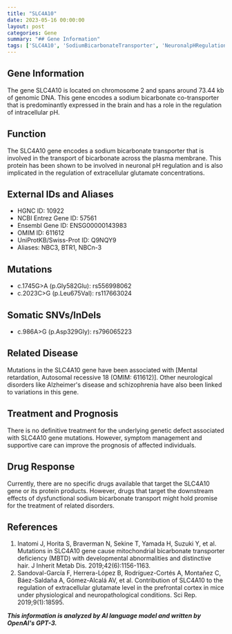```yaml
---
title: "SLC4A10"
date: 2023-05-16 00:00:00
layout: post
categories: Gene
summary: "## Gene Information"
tags: ['SLC4A10', 'SodiumBicarbonateTransporter', 'NeuronalpHRegulation', 'MentalRetardation', 'AlzheimersDisease', 'Schizophrenia', 'SymptomManagement', 'DrugResponse']
---
```


## Gene Information

The gene SLC4A10 is located on chromosome 2 and spans around 73.44 kb of genomic DNA. This gene encodes a sodium bicarbonate co-transporter that is predominantly expressed in the brain and has a role in the regulation of intracellular pH.

## Function

The SLC4A10 gene encodes a sodium bicarbonate transporter that is involved in the transport of bicarbonate across the plasma membrane. This protein has been shown to be involved in neuronal pH regulation and is also implicated in the regulation of extracellular glutamate concentrations. 

## External IDs and Aliases

- HGNC ID: 10922
- NCBI Entrez Gene ID: 57561
- Ensembl Gene ID: ENSG00000143983
- OMIM ID: 611612
- UniProtKB/Swiss-Prot ID: Q9NQY9
- Aliases: NBC3, BTR1, NBCn-3

## Mutations

- c.1745G>A (p.Gly582Glu): rs556998062
- c.2023C>G (p.Leu675Val): rs117663024

## Somatic SNVs/InDels

- c.986A>G (p.Asp329Gly): rs796065223

## Related Disease

Mutations in the SLC4A10 gene have been associated with \[Mental retardation, Autosomal recessive 18 (OMIM: 611612)\]. Other neurological disorders like Alzheimer's disease and schizophrenia have also been linked to variations in this gene.

## Treatment and Prognosis

There is no definitive treatment for the underlying genetic defect associated with SLC4A10 gene mutations. However, symptom management and supportive care can improve the prognosis of affected individuals.

## Drug Response

Currently, there are no specific drugs available that target the SLC4A10 gene or its protein products. However, drugs that target the downstream effects of dysfunctional sodium bicarbonate transport might hold promise for the treatment of related disorders.

## References

1. Inatomi J, Horita S, Braverman N, Sekine T, Yamada H, Suzuki Y, et al. Mutations in SLC4A10 gene cause mitochondrial bicarbonate transporter deficiency (MBTD) with developmental abnormalities and distinctive hair. J Inherit Metab Dis. 2019;42(6):1156-1163.
2. Sandoval-García F, Herrera-López B, Rodríguez-Cortés A, Montañez C, Báez-Saldaña A, Gómez-Alcalá AV, et al. Contribution of SLC4A10 to the regulation of extracellular glutamate level in the prefrontal cortex in mice under physiological and neuropathological conditions. Sci Rep. 2019;9(1):18595.

**_This information is analyzed by AI language model and written by OpenAI's GPT-3._**
